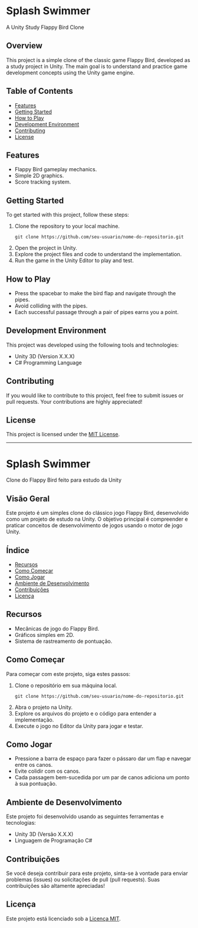 # Splash Swimmer
A Unity Study Flappy Bird Clone

## Overview

This project is a simple clone of the classic game Flappy Bird, developed as a study project in Unity. The main goal is to understand and practice game development concepts using the Unity game engine.

## Table of Contents

- [Features](#features)
- [Getting Started](#getting-started)
- [How to Play](#how-to-play)
- [Development Environment](#development-environment)
- [Contributing](#contributing)
- [License](#license)

## Features

- Flappy Bird gameplay mechanics.
- Simple 2D graphics.
- Score tracking system.

## Getting Started

To get started with this project, follow these steps:

1. Clone the repository to your local machine.
   ```
   git clone https://github.com/seu-usuario/nome-do-repositorio.git
   ```
2. Open the project in Unity.
3. Explore the project files and code to understand the implementation.
4. Run the game in the Unity Editor to play and test.

## How to Play

- Press the spacebar to make the bird flap and navigate through the pipes.
- Avoid colliding with the pipes.
- Each successful passage through a pair of pipes earns you a point.

## Development Environment

This project was developed using the following tools and technologies:

- Unity 3D (Version X.X.X)
- C# Programming Language

## Contributing

If you would like to contribute to this project, feel free to submit issues or pull requests. Your contributions are highly appreciated!

## License

This project is licensed under the [MIT License](LICENSE).

---

# Splash Swimmer
Clone do Flappy Bird feito para estudo da Unity

## Visão Geral

Este projeto é um simples clone do clássico jogo Flappy Bird, desenvolvido como um projeto de estudo na Unity. O objetivo principal é compreender e praticar conceitos de desenvolvimento de jogos usando o motor de jogo Unity.

## Índice

- [Recursos](#recursos)
- [Como Começar](#como-começar)
- [Como Jogar](#como-jogar)
- [Ambiente de Desenvolvimento](#ambiente-de-desenvolvimento)
- [Contribuições](#contribuições)
- [Licença](#licença)

## Recursos

- Mecânicas de jogo do Flappy Bird.
- Gráficos simples em 2D.
- Sistema de rastreamento de pontuação.

## Como Começar

Para começar com este projeto, siga estes passos:

1. Clone o repositório em sua máquina local.
   ```
   git clone https://github.com/seu-usuario/nome-do-repositorio.git
   ```
2. Abra o projeto na Unity.
3. Explore os arquivos do projeto e o código para entender a implementação.
4. Execute o jogo no Editor da Unity para jogar e testar.

## Como Jogar

- Pressione a barra de espaço para fazer o pássaro dar um flap e navegar entre os canos.
- Evite colidir com os canos.
- Cada passagem bem-sucedida por um par de canos adiciona um ponto à sua pontuação.

## Ambiente de Desenvolvimento

Este projeto foi desenvolvido usando as seguintes ferramentas e tecnologias:

- Unity 3D (Versão X.X.X)
- Linguagem de Programação C#

## Contribuições

Se você deseja contribuir para este projeto, sinta-se à vontade para enviar problemas (issues) ou solicitações de pull (pull requests). Suas contribuições são altamente apreciadas!

## Licença

Este projeto está licenciado sob a [Licença MIT](LICENSE).
